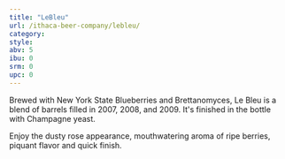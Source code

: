 ```yaml
---
title: "LeBleu"
url: /ithaca-beer-company/lebleu/
category: 
style: 
abv: 5
ibu: 0
srm: 0
upc: 0
---
```

Brewed with New York State Blueberries and Brettanomyces, Le Bleu is a blend of barrels filled in 2007, 2008, and 2009. It's finished in the bottle with Champagne yeast.  

Enjoy the dusty rose appearance, mouthwatering aroma of ripe berries, piquant flavor and quick finish.
